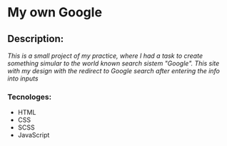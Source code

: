 # My own Google

## Description:
 *This is a small project of my practice, where I had a task to create something simular to the world known search sistem "Google". This site  with my design with the redirect to Google search after entering the info into inputs*
### Tecnologes:
* HTML
* CSS
* SCSS
* JavaScript
